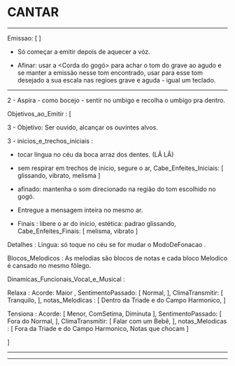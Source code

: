 # CANTAR

---

Emissao: [    ]

- Só começar a emitir depois de aquecer a vóz.


- Afinar: usar a <Corda do gogó> para achar o tom do grave ao agudo e se manter a emissão nesse tom encontrado, usar para esse tom desejado a sua escala nas regioes grave e aguda - igual um teclado.


---

2 - Aspira - como bocejo - sentir no umbigo e recolha o umbigo pra dentro.


Objetivos_ao_Emitir : [

3 - Objetivo: Ser ouvido, alcançar os ouvintes alvos.


3 - inicios_e_trechos_iniciais : 
- tocar língua no céu da boca arraz dos dentes. (LÂ LÂ)

- sem respirar em trechos de inicio, segure o ar, Cabe_Enfeites_Iniciais: [ glissando, vibrato, melisma   ] 

- afinado: mantenha o som direcionado na região do tom escolhido no gogó.

- Entregue a mensagem inteira no mesmo ar.

- Finais : libere o ar do início, estética: padrao glissando, Cabe_Enfeites_Finais: [ melisma, vibrato   ] 

Detalhes :
Lingua: só toque no céu se for mudar o ModoDeFonacao .

Blocos_Melodicos : As melodias são blocos de notas e cada bloco Melodico é cansado no mesmo fôlego.


Dinamicas_Funcionais_Vocal_e_Musical :

  Relaxa :
    Acorde: Maior ,
    SentimentoPassado: [ Normal, ],
    ClimaTransmitir: [ Tranquilo, ],
    notas_Melodicas : [ Dentro da Triade e do Campo Harmonico, ]

  Tensiona :
    Acorde: [ Menor, ComSetima, Diminuta ],
    SentimentoPassado: [ Fora do Normal, ],
    ClimaTransmitir: [ Falar com um Bebê, ],
    notas_Melodicas : [ Fora da Triade e do Campo Harmonico, Notas que chocam ]

]

---


---

